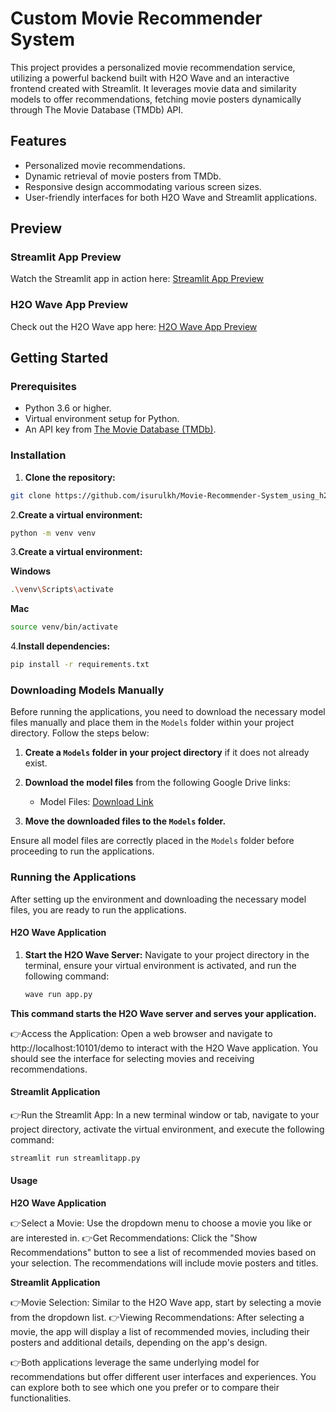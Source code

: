# Custom Movie Recommender System

This project provides a personalized movie recommendation service, utilizing a powerful backend built with H2O Wave and an interactive frontend created with Streamlit. It leverages movie data and similarity models to offer recommendations, fetching movie posters dynamically through The Movie Database (TMDb) API.

## Features

- Personalized movie recommendations.
- Dynamic retrieval of movie posters from TMDb.
- Responsive design accommodating various screen sizes.
- User-friendly interfaces for both H2O Wave and Streamlit applications.

## Preview

### Streamlit App Preview

Watch the Streamlit app in action here: [Streamlit App Preview](<https://github.com/isurulkh/Movie-Recommender-System_using_h2o-wave/blob/cc000b1a79ad4155defa0744b5d0508390786ed7/demo%20videos/Steamlite.mkv>)

### H2O Wave App Preview

Check out the H2O Wave app here: [H2O Wave App Preview](<[demo videos/Waveapp.mkv](https://github.com/isurulkh/Movie-Recommender-System_using_h2o-wave/blob/63dc9ac4f10d2be7c16958294c770d2113c7f382/demo%20videos/Waveapp.mkv)>)

## Getting Started

### Prerequisites

- Python 3.6 or higher.
- Virtual environment setup for Python.
- An API key from [The Movie Database (TMDb)](https://developers.themoviedb.org/3/getting-started/introduction).

### Installation

1. **Clone the repository:**
```bash
git clone https://github.com/isurulkh/Movie-Recommender-System_using_h2o-wave.git
```

2.**Create a virtual environment:**

```bash
python -m venv venv

```
3.**Create a virtual environment:**

**Windows**
```bash
.\venv\Scripts\activate
```

**Mac**
```bash
source venv/bin/activate
```

4.**Install dependencies:**

```bash
pip install -r requirements.txt

```

### Downloading Models Manually

Before running the applications, you need to download the necessary model files manually and place them in the `Models` folder within your project directory. Follow the steps below:

1. **Create a `Models` folder in your project directory** if it does not already exist.

2. **Download the model files** from the following Google Drive links:
   - Model Files: [Download Link](Google-Drive-Link-1(https://drive.google.com/file/d/1csjCuVtLILvv-AfGzwgl_G4jnkkuV8vD/view?usp=drive_link)>)

3. **Move the downloaded files to the `Models` folder.**

Ensure all model files are correctly placed in the `Models` folder before proceeding to run the applications.

### Running the Applications

After setting up the environment and downloading the necessary model files, you are ready to run the applications.

#### H2O Wave Application

1. **Start the H2O Wave Server:** Navigate to your project directory in the terminal, ensure your virtual environment is activated, and run the following command:
   ```bash
   wave run app.py
   ```
**This command starts the H2O Wave server and serves your application.**

👉Access the Application: Open a web browser and navigate to http://localhost:10101/demo to interact with the H2O Wave application. You should see the interface for selecting movies and receiving recommendations.


#### Streamlit Application

👉Run the Streamlit App: In a new terminal window or tab, navigate to your project directory, activate the virtual environment, and execute the following command:
 ```bash
streamlit run streamlitapp.py
 ```


#### Usage
 **H2O Wave Application**
 
👉Select a Movie: Use the dropdown menu to choose a movie you like or are interested in.
👉Get Recommendations: Click the "Show Recommendations" button to see a list of recommended movies based on your selection. The recommendations will include movie posters and titles.


**Streamlit Application**

👉Movie Selection: Similar to the H2O Wave app, start by selecting a movie from the dropdown list.
👉Viewing Recommendations: After selecting a movie, the app will display a list of recommended movies, including their posters and additional details, depending on the app's design.


👉Both applications leverage the same underlying model for recommendations but offer different user interfaces and experiences. You can explore both to see which one you prefer or to compare their functionalities.
